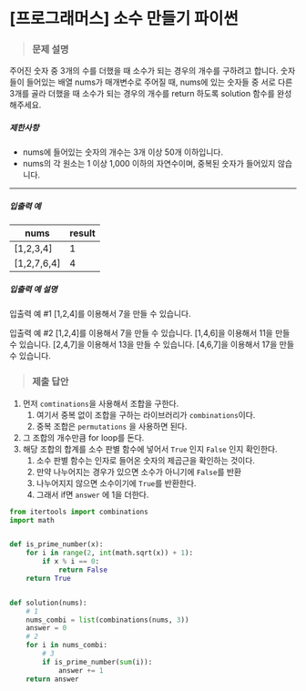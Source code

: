 # [프로그래머스] 소수 만들기 파이썬

> ### 문제 설명

주어진 숫자 중 3개의 수를 더했을 때 소수가 되는 경우의 개수를 구하려고 합니다. 숫자들이 들어있는 배열 nums가 매개변수로 주어질 때, nums에 있는 숫자들 중 서로 다른 3개를 골라 더했을 때 소수가 되는 경우의 개수를 return 하도록 solution 함수를 완성해주세요.

##### 제한사항

- nums에 들어있는 숫자의 개수는 3개 이상 50개 이하입니다.
- nums의 각 원소는 1 이상 1,000 이하의 자연수이며, 중복된 숫자가 들어있지 않습니다.

------

##### 입출력 예

| nums        | result |
| ----------- | ------ |
| [1,2,3,4]   | 1      |
| [1,2,7,6,4] | 4      |

##### 입출력 예 설명

입출력 예 #1
[1,2,4]를 이용해서 7을 만들 수 있습니다.

입출력 예 #2
[1,2,4]를 이용해서 7을 만들 수 있습니다.
[1,4,6]을 이용해서 11을 만들 수 있습니다.
[2,4,7]을 이용해서 13을 만들 수 있습니다.
[4,6,7]을 이용해서 17을 만들 수 있습니다.

> ### 제출 답안

1. 먼저 `comtinations`을 사용해서 조합을 구한다.
   1. 여기서 중복 없이 조합을 구하는 라이브러리가 `combinations`이다.
   2. 중복 조합은 `permutations` 을 사용하면 된다.
2. 그 조합의 개수만큼 for loop를 돈다.
3. 해당 조합의 합계를 소수 판별 함수에 넣어서 `True` 인지 `False` 인지 확인한다.
   1. 소수 판별 함수는 인자로 들어온 숫자의 제곱근을 확인하는 것이다.
   2. 만약 나누어지는 경우가 있으면 소수가 아니기에 `False`를 반환
   3. 나누어지지 않으면 소수이기에 `True`를 반환한다.
   4. 그래서 if면 `answer` 에 1을 더한다.

```python
from itertools import combinations
import math


def is_prime_number(x):
    for i in range(2, int(math.sqrt(x)) + 1):
        if x % i == 0:
            return False
    return True


def solution(nums):
    # 1
    nums_combi = list(combinations(nums, 3))
    answer = 0
    # 2
    for i in nums_combi:
        # 3
        if is_prime_number(sum(i)):
            answer += 1
    return answer
```

